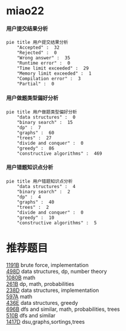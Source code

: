 # miao22

<!-- tabs:start -->



#### **用户提交结果分析**

```mermaid
pie title 用户提交结果分析
    "Accepted" :  32
    "Rejected" :  0
    "Wrong answer" :  35
    "Runtime error" :  0
    "Time limit exceeded" :  29
    "Memory limit exceeded" :  1
    "Compilation error" :  3
    "Partial" :  0
```

#### **用户做题类型偏好分析**

```mermaid
pie title 用户做题类型偏好分析
    "data structures" :  0
    "binary search" :  15
    "dp" :  7
    "graphs" :  60
    "trees" :  27
    "divide and conquer" :  0
    "greedy" :  86
    "constructive algorithms" :  469
```
#### **用户错题知识点分析**

```mermaid
pie title 用户错题知识点分析
    "data structures" :  4
    "binary search" :  2
    "dp" :  4
    "graphs" :  40
    "trees" :  2
    "divide and conquer" :  0
    "greedy" :  10
    "constructive algorithms" :  5
```



<!-- tabs:end -->
# 推荐题目
[1191B](https://codeforces.com/contest/1191/problem/B)		brute force,
                        implementation		  
[498D](https://codeforces.com/contest/498/problem/D)		data structures,
                        dp,
                        number theory		  
[1080B](https://codeforces.com/contest/1080/problem/B)		math		  
[261B](https://codeforces.com/contest/261/problem/B)		dp,
                        math,
                        probabilities		  
[238D](https://codeforces.com/contest/238/problem/D)		data structures,
                        implementation		  
[597A](https://codeforces.com/contest/597/problem/A)		math		  
[436E](https://codeforces.com/contest/436/problem/E)		data structures,
                        greedy		  
[696B](https://codeforces.com/contest/696/problem/B)		dfs and similar,
                        math,
                        probabilities,
                        trees		  
[510B](https://codeforces.com/contest/510/problem/B)		dfs and similar		  
[1417D](https://codeforces.com/contest/1417/problem/D)		dsu,graphs,sortings,trees		  
